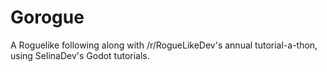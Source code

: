 # Gorogue
A Roguelike following along with /r/RogueLikeDev's annual tutorial-a-thon, using SelinaDev's Godot tutorials.
